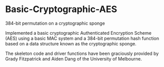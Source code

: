 # Basic-Cryptographic-AES
384-bit permutation on a cryptographic sponge

Implemented a basic cryptographic Authenticated Encryption Scheme (AES) using a basic MAC system and a 384-bit permutation hash function based on a data structure known as the cryptographic sponge.

The skeleton code and driver functions have been graciously provided by Grady Fitzpatrick and Aiden Dang of the University of Melbourne.
